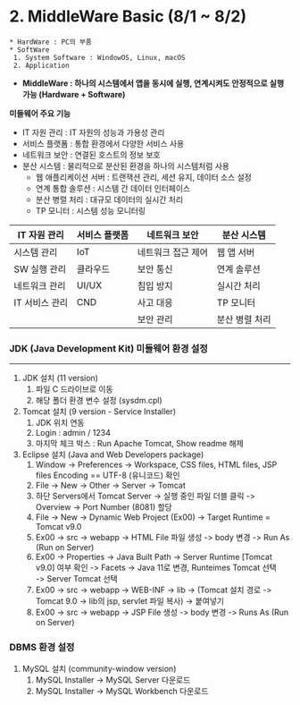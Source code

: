 # 2. MiddleWare Basic (8/1 ~ 8/2)
```
* HardWare : PC의 부품                                  
* SoftWare
 1. System Software : WindowOS, Linux, macOS
 2. Application
```
* **MiddleWare : 하나의 시스템에서 앱을 동시에 실행, 연계시켜도 안정적으로 실행 가능 (Hardware + Software)**

**미들웨어 주요 기능**
* IT 자원 관리 : IT 자원의 성능과 가용성 관리
* 서비스 플랫폼 : 통합 환경에서 다양한 서비스 사용
* 네트워크 보안 : 연결된 호스트의 정보 보호
* 분산 시스템 : 물리적으로 분산된 환경을 하나의 시스템처럼 사용
  - 웹 애플리케이션 서버 : 트랜잭션 관리, 세션 유지, 데이터 소스 설정
  - 연계 통합 솔루션 : 시스템 간 데이터 인터페이스
  - 분산 병렬 처리 : 대규모 데이터의 실시간 처리
  - TP 모니터 : 시스템 성능 모니터링
  
|IT 자원 관리|서비스 플랫폼|네트워크 보안|분산 시스템|
|-|-|-|-|
|시스템 관리|IoT|네트워크 접근 제어|웹 앱 서버|
|SW 실행 관리|클라우드|보안 통신|연계 솔루션|
|네트워크 관리|UI/UX|침입 방지|실시간 처리|
|IT 서비스 관리|CND|사고 대응|TP 모니터|
|||보안 관리|분산 병렬 처리|


   
### JDK (Java Development Kit) 미들웨어 환경 설정
---------------------------------------------

1. JDK 설치 (11 version)
   1. 파일 C 드라이브로 이동
   2. 해당 폴더 환경 변수 설정 (sysdm.cpl)
3. Tomcat 설치 (9 version - Service Installer)
   1. JDK 위치 연동
   2. Login : admin / 1234
   3. 마지막 체크 박스 : Run Apache Tomcat, Show readme 해제
5. Eclipse 설치 (Java and Web Developers package)
   1. Window -> Preferences -> Workspace, CSS files, HTML files, JSP files Encoding == UTF-8 (유니코드) 확인
   2. File -> New -> Other -> Server -> Tomcat
   3. 하단 Servers에서 Tomcat Server -> 실행 중인 파일 더블 클릭 -> Overview -> Port Number (8081) 할당
   4. File -> New -> Dynamic Web Project (Ex00) -> Target Runtime = Tomcat v9.0
   5. Ex00 -> src -> webapp -> HTML File 파일 생성 -> body 변경 -> Run As (Run on Server)
   6. Ex00 -> Properties -> Java Built Path -> Server Runtime [Tomcat v9.0] 여부 확인
                         -> Facets -> Java 11로 변경, Runteimes Tomcat 선택      
                         -> Server Tomcat 선택               
   7. Ex00 -> src -> webapp -> WEB-INF -> lib -> (Tomcat 설치 경로 -> Tomcat 9.0 -> lib의 jsp, servlet 파일 복사) -> 붙여넣기
   8. Ex00 -> src -> webapp -> JSP File 생성 -> body 변경 -> Runs As (Run on Server)


### DBMS 환경 설정

1. MySQL 설치 (community-window version)
   1. MySQL Installer -> MySQL Server 다운로드
   2. MySQL Installer -> MySQL Workbench 다운로드
